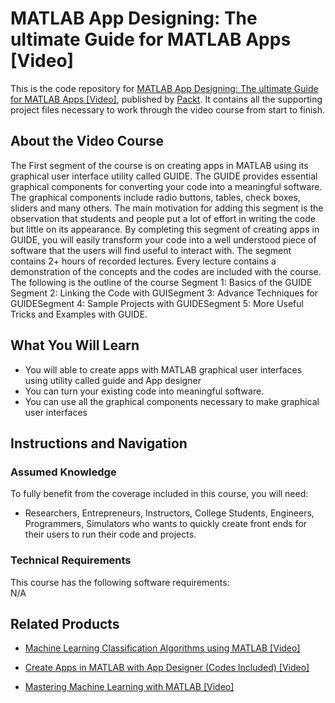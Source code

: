


# MATLAB App Designing: The ultimate Guide for MATLAB Apps [Video]
This is the code repository for [MATLAB App Designing: The ultimate Guide for MATLAB Apps [Video]](https://www.packtpub.com/application-development/matlab-app-designing-ultimate-guide-matlab-apps-video), published by [Packt](https://www.packtpub.com/?utm_source=github). It contains all the supporting project files necessary to work through the video course from start to finish.
## About the Video Course
The First segment of the course is on creating apps in MATLAB using its graphical user interface utility called GUIDE. The GUIDE provides essential graphical components for converting your code into a meaningful software. The graphical components include radio buttons, tables, check boxes, sliders and many others. The main motivation for adding this segment is the observation that students and people put a lot of effort in writing the code but little on its appearance. By completing this segment of creating apps in GUIDE, you will easily transform your code into a well understood piece of software that the users will find useful to interact with. The segment contains 2+ hours of recorded lectures. Every lecture contains a demonstration of the concepts and the codes are included with the course. The following is the outline of the course Segment 1: Basics of the GUIDE Segment 2: Linking the Code with GUISegment 3: Advance Techniques for GUIDESegment 4: Sample Projects with GUIDESegment 5: More Useful Tricks and Examples with GUIDE.


<H2>What You Will Learn</H2>
<DIV class=book-info-will-learn-text>
<UL>
<LI> You will able to create apps with MATLAB graphical user interfaces using utility called guide and App designer</LI>
<LI>You can turn your existing code into meaningful software.</LI>
<LI> You can use all the graphical components necessary to make graphical user interfaces</LI>
</UL></DIV>

## Instructions and Navigation
### Assumed Knowledge
To fully benefit from the coverage included in this course, you will need:<br/>
<DIV class=book-info-will-learn-text>
<UL>
<LI>Researchers, Entrepreneurs, Instructors, College Students, Engineers, Programmers, Simulators who wants to quickly create front ends for their users to run their code and projects.</LI>
</UL>
<DIV>

### Technical Requirements
This course has the following software requirements:<br/>
N/A

## Related Products
* [Machine Learning Classification Algorithms using MATLAB [Video]](https://www.packtpub.com/application-development/machine-learning-classification-algorithms-using-matlab-video)

* [Create Apps in MATLAB with App Designer (Codes Included) [Video]](https://www2.packtpub.com/application-development/create-apps-matlab-app-designer-codes-included-video)

* [Mastering Machine Learning with MATLAB [Video]](https://www.packtpub.com/big-data-and-business-intelligence/mastering-machine-learning-matlab-video)

